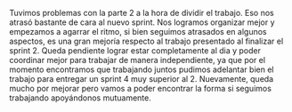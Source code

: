 Tuvimos problemas con la parte 2 a la hora de dividir el trabajo. Eso nos atrasó bastante de cara al nuevo sprint.
Nos logramos organizar mejor y empezamos a agarrar el ritmo, si bien seguimos atrasados en algunos aspectos, es una gran mejoría respecto al trabajo presentado al finalizar el sprint 2.
Queda pendiente lograr estar completamente al dia y poder coordinar mejor para trabajar de manera independiente, ya que por el momento encontramos que trabajando juntos pudimos adelantar bien el trabajo para entregar un sprint 4 muy superior al 2.
Nuevamente, queda mucho por mejorar pero vamos a poder encontrar la forma si seguimos trabajando apoyándonos mutuamente.
